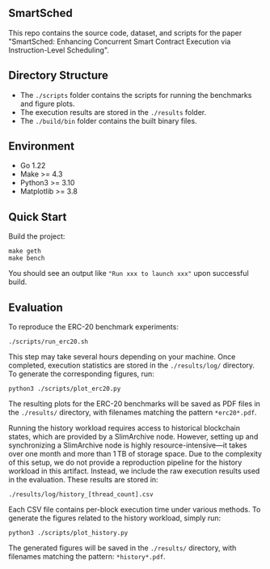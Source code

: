 ## SmartSched
This repo contains the source code, dataset, and scripts for the paper "SmartSched: Enhancing Concurrent Smart Contract Execution via Instruction-Level Scheduling".

## Directory Structure

- The `./scripts` folder contains the scripts for running the benchmarks and figure plots.
- The execution results are stored in the `./results` folder.
- The `./build/bin` folder contains the built binary files.

## Environment

- Go 1.22
- Make >= 4.3
- Python3 >= 3.10
- Matplotlib >= 3.8

## Quick Start

Build the project:

```shell
make geth
make bench
```

You should see an output like `"Run xxx to launch xxx"` upon successful build.

## Evaluation

To reproduce the ERC-20 benchmark experiments:
```shell
./scripts/run_erc20.sh
```
This step may take several hours depending on your machine. Once completed, execution statistics are stored in the `./results/log/` directory.
To generate the corresponding figures, run:
```shell
python3 ./scripts/plot_erc20.py
```
The resulting plots for the ERC-20 benchmarks will be saved as PDF files in the `./results/` directory, with filenames matching the pattern `*erc20*.pdf`.

Running the history workload requires access to historical blockchain states, which are provided by a SlimArchive node. However, setting up and synchronizing a SlimArchive node is highly resource-intensive—it takes over one month and more than 1 TB of storage space.
Due to the complexity of this setup, we do not provide a reproduction pipeline for the history workload in this artifact.
Instead, we include the raw execution results used in the evaluation. These results are stored in:
```shell
./results/log/history_[thread_count].csv
```
Each CSV file contains per-block execution time under various methods.
To generate the figures related to the history workload, simply run:
```shell
python3 ./scripts/plot_history.py
```
The generated figures will be saved in the `./results/` directory, with filenames matching the pattern: `*history*.pdf`.